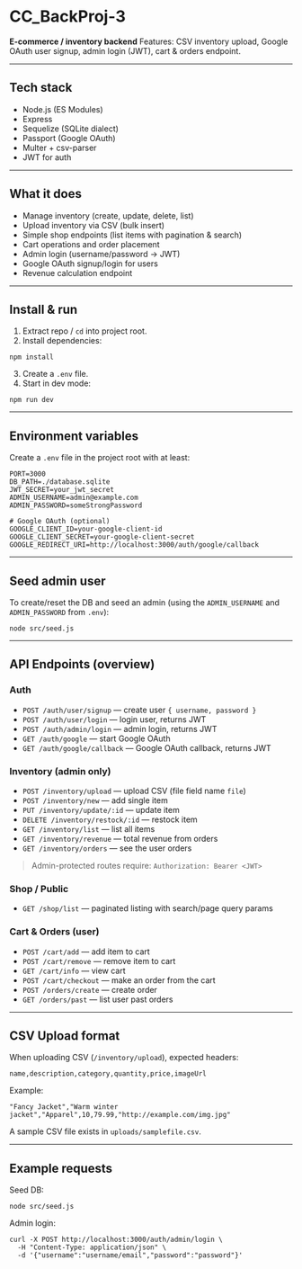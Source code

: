# CC_BackProj-3

**E-commerce / inventory backend**
Features: CSV inventory upload, Google OAuth user signup, admin login (JWT), cart & orders endpoint.

---

## Tech stack

- Node.js (ES Modules)
- Express
- Sequelize (SQLite dialect)
- Passport (Google OAuth)
- Multer + csv-parser
- JWT for auth

---

## What it does

- Manage inventory (create, update, delete, list)
- Upload inventory via CSV (bulk insert)
- Simple shop endpoints (list items with pagination & search)
- Cart operations and order placement
- Admin login (username/password → JWT)
- Google OAuth signup/login for users
- Revenue calculation endpoint

---

## Install & run

1. Extract repo / `cd` into project root.
2. Install dependencies:

```
npm install
```

3. Create a `.env` file.
4. Start in dev mode:

```
npm run dev
```

---

## Environment variables

Create a `.env` file in the project root with at least:

```
PORT=3000
DB_PATH=./database.sqlite
JWT_SECRET=your_jwt_secret
ADMIN_USERNAME=admin@example.com
ADMIN_PASSWORD=someStrongPassword

# Google OAuth (optional)
GOOGLE_CLIENT_ID=your-google-client-id
GOOGLE_CLIENT_SECRET=your-google-client-secret
GOOGLE_REDIRECT_URI=http://localhost:3000/auth/google/callback
```

---

## Seed admin user

To create/reset the DB and seed an admin (using the `ADMIN_USERNAME` and `ADMIN_PASSWORD` from `.env`):

```
node src/seed.js
```

---

## API Endpoints (overview)

### Auth
- `POST /auth/user/signup` — create user `{ username, password }`
- `POST /auth/user/login` — login user, returns JWT
- `POST /auth/admin/login` — admin login, returns JWT
- `GET /auth/google` — start Google OAuth
- `GET /auth/google/callback` — Google OAuth callback, returns JWT

### Inventory (admin only)
- `POST /inventory/upload` — upload CSV (file field name `file`)
- `POST /inventory/new` — add single item
- `PUT /inventory/update/:id` — update item
- `DELETE /inventory/restock/:id` — restock item 
- `GET /inventory/list` — list all items
- `GET /inventory/revenue` — total revenue from orders
- `GET /inventory/orders` — see the user orders

> Admin-protected routes require:
> `Authorization: Bearer <JWT>`

### Shop / Public
- `GET /shop/list` — paginated listing with search/page query params

### Cart & Orders (user)
- `POST /cart/add` — add item to cart
- `POST /cart/remove` — remove item to cart
- `GET /cart/info` — view cart
- `POST /cart/checkout` — make an order from the cart
- `POST /orders/create` — create order
- `GET /orders/past` — list user past orders

---

## CSV Upload format

When uploading CSV (`/inventory/upload`), expected headers:

```
name,description,category,quantity,price,imageUrl
```

Example:

```
"Fancy Jacket","Warm winter jacket","Apparel",10,79.99,"http://example.com/img.jpg"
```

A sample CSV file exists in `uploads/samplefile.csv`.

---

## Example requests

Seed DB:

```
node src/seed.js
```

Admin login:

```
curl -X POST http://localhost:3000/auth/admin/login \
  -H "Content-Type: application/json" \
  -d '{"username":"username/email","password":"password"}'
```
